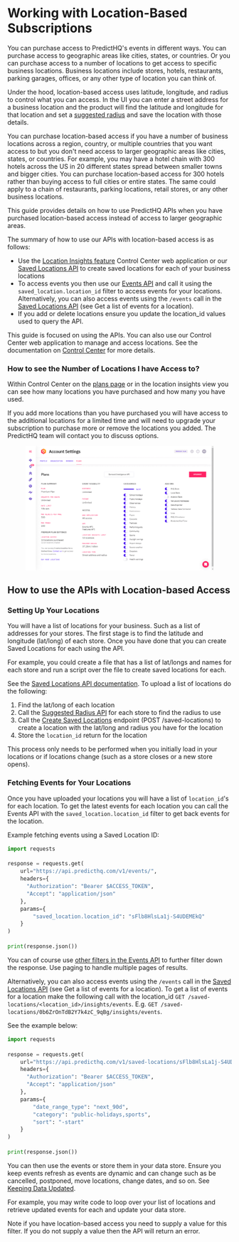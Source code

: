 # Working with Location-Based Subscriptions

You can purchase access to PredictHQ's events in different ways. You can purchase access to geographic areas like cities, states, or countries. Or you can purchase access to a number of locations to get access to specific business locations. Business locations include stores, hotels, restaurants, parking garages, offices, or any other type of location you can think of.

Under the hood, location-based access uses latitude, longitude, and radius to control what you can access. In the UI you can enter a street address for a business location and the product will find the latitude and longitude for that location and set a [suggested radius](../../../../api/suggested-radius/get-suggested-radius.md) and save the location with those details.

You can purchase location-based access if you have a number of business locations across a region, country, or multiple countries that you want access to but you don't need access to larger geographic areas like cities, states, or countries. For example, you may have a hotel chain with 300 hotels across the US in 20 different states spread between smaller towns and bigger cities. You can purchase location-based access for 300 hotels rather than buying access to full cities or entire states. The same could apply to a chain of restaurants, parking locations, retail stores, or any other business locations.

This guide provides details on how to use PredictHQ APIs when you have purchased location-based access instead of access to larger geographic areas.

The summary of how to use our APIs with location-based access is as follows:

* Use the [Location Insights feature](https://www.predicthq.com/support/category/location-insights) Control Center web application or our [Saved Locations API](../../../../api/saved-locations/) to create saved locations for each of your business locations
* To access events you then use our [Events API](../../../../api/events/search-events.md) and call it using the `saved_location.location_id` filter to access events for your locations. Alternatively, you can also access events using the `/events` call in the [Saved Locations API](../../../../api/saved-locations/search-saved-locations.md) (see Get a list of events for a location).
* If you add or delete locations ensure you update the location\_id values used to query the API.

This guide is focused on using the APIs. You can also use our Control Center web application to manage and access locations. See the documentation on [Control Center](https://www.predicthq.com/support) for more details.

### How to see the Number of Locations I have Access to?

Within Control Center on the [plans page](https://control.predicthq.com/settings/plans/api) or in the location insights view you can see how many locations you have purchased and how many you have used.

If you add more locations than you have purchased you will have access to the additional locations for a limited time and will need to upgrade your subscription to purchase more or remove the locations you added. The PredictHQ team will contact you to discuss options.

<figure><img src="../../../../.gitbook/assets/location-insights-number-purchased.png" alt=""><figcaption></figcaption></figure>

## How to use the APIs with Location-based Access

### Setting Up Your Locations

You will have a list of locations for your business. Such as a list of addresses for your stores. The first stage is to find the latitude and longitude (lat/long) of each store. Once you have done that you can create Saved Locations for each using the API.

For example, you could create a file that has a list of lat/longs and names for each store and run a script over the file to create saved locations for each.

See the [Saved Locations API documentation](../../../../api/saved-locations/). To upload a list of locations do the following:

1. Find the lat/long of each location
2. Call the [Suggested Radius API](../../../../api/suggested-radius/get-suggested-radius.md) for each store to find the radius to use
3. Call the [Create Saved Locations](../../../../api/saved-locations/create-a-saved-location.md) endpoint (POST /saved-locations) to create a location with the lat/long and radius you have for the location
4. Store the `location_id` return for the location

This process only needs to be performed when you initially load in your locations or if locations change (such as a store closes or a new store opens).

### Fetching Events for Your Locations

Once you have uploaded your locations you will have a list of `location_id`'s for each location. To get the latest events for each location you can call the Events API with the `saved_location.location_id` filter to get back events for the location.

Example fetching events using a Saved Location ID:

```python
import requests

response = requests.get(
    url="https://api.predicthq.com/v1/events/",
    headers={
      "Authorization": "Bearer $ACCESS_TOKEN",
      "Accept": "application/json"
    },
    params={
        "saved_location.location_id": "sFlb8HlsLa1j-S4UDEMEkQ"
    }
)

print(response.json())
```

You can of course use [other filters in the Events API](../../../../api/events/search-events.md#query-parameters) to further filter down the response. Use paging to handle multiple pages of results.

Alternatively, you can also access events using the `/events` call in the [Saved Locations API](../../../../api/saved-locations/search-events-for-a-saved-location.md) (see Get a list of events for a location). To get a list of events for a location make the following call with the location\_id `GET /saved-locations/<location_id>/insights/events`. E.g. `GET /saved-locations/0b6ZrOnTdB2Y7k4zC_9qBg/insights/events`.

See the example below:

```python
import requests

response = requests.get(
    url="https://api.predicthq.com/v1/saved-locations/sFlb8HlsLa1j-S4UDEMEkQ/events",
    headers={
      "Authorization": "Bearer $ACCESS_TOKEN",
      "Accept": "application/json"
    },
    params={
        "date_range_type": "next_90d",
        "category": "public-holidays,sports",
        "sort": "-start"
    }
)

print(response.json())
```

You can then use the events or store them in your data store. Ensure you keep events refresh as events are dynamic and can change such as be cancelled, postponed, move locations, change dates, and so on. See [Keeping Data Updated](../../../../integrations/integration-guides/keep-data-updated-via-api.md).

For example, you may write code to loop over your list of locations and retrieve updated events for each and update your data store.

Note if you have location-based access you need to supply a value for this filter. If you do not supply a value then the API will return an error.
